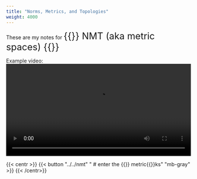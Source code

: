 ```yaml
---
title: "Norms, Metrics, and Topologies"
weight: 4000
---
```

<style>
    .inline-header {
        font-size: 1.8em;
        display: inline;
    }
</style>

These are my notes for <span class="inline-header">{{<arcol>}} NMT (aka metric spaces) {{</arcol>}}</span>

Example video:
<video width=100% controls> <source src="/anim/nmt/ch1/l2convex.mp4" type="video/mp4">


{{< centr >}}
{{< button "../../nmt" " # enter the {{<arcol>}} metric{{</arcol>}}ks" "mb-gray" >}}
{{< /centr>}}

